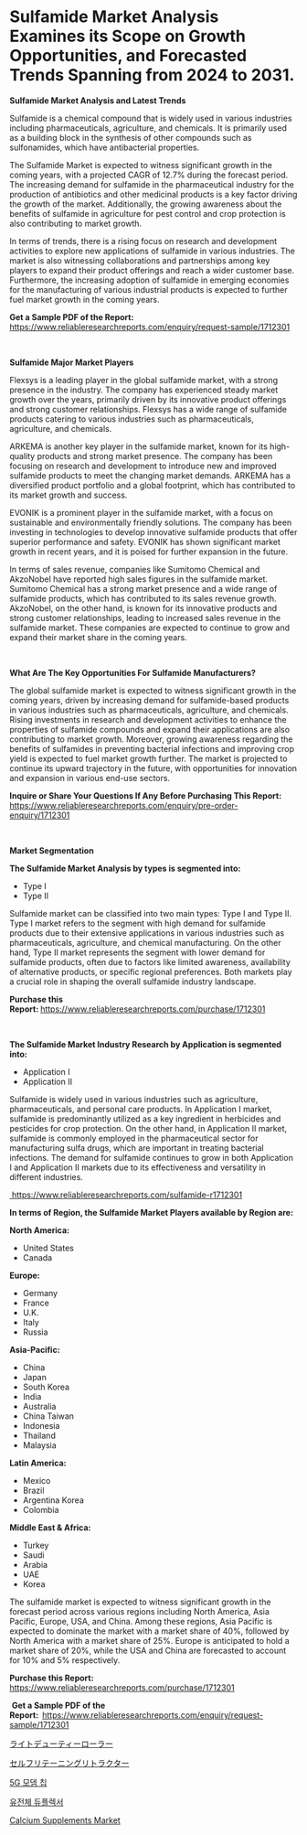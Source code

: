<p><h1>Sulfamide Market Analysis Examines its Scope on Growth Opportunities, and Forecasted Trends Spanning from 2024 to 2031.</h1></p><p><strong>Sulfamide Market Analysis and Latest Trends</strong></p>
<p><p>Sulfamide is a chemical compound that is widely used in various industries including pharmaceuticals, agriculture, and chemicals. It is primarily used as a building block in the synthesis of other compounds such as sulfonamides, which have antibacterial properties.</p><p>The Sulfamide Market is expected to witness significant growth in the coming years, with a projected CAGR of 12.7% during the forecast period. The increasing demand for sulfamide in the pharmaceutical industry for the production of antibiotics and other medicinal products is a key factor driving the growth of the market. Additionally, the growing awareness about the benefits of sulfamide in agriculture for pest control and crop protection is also contributing to market growth.</p><p>In terms of trends, there is a rising focus on research and development activities to explore new applications of sulfamide in various industries. The market is also witnessing collaborations and partnerships among key players to expand their product offerings and reach a wider customer base. Furthermore, the increasing adoption of sulfamide in emerging economies for the manufacturing of various industrial products is expected to further fuel market growth in the coming years.</p></p>
<p><strong>Get a Sample PDF of the Report:&nbsp;</strong> <a href="https://www.reliableresearchreports.com/enquiry/request-sample/1712301">https://www.reliableresearchreports.com/enquiry/request-sample/1712301</a></p>
<p>&nbsp;</p>
<p><strong>Sulfamide Major Market Players</strong></p>
<p><p>Flexsys is a leading player in the global sulfamide market, with a strong presence in the industry. The company has experienced steady market growth over the years, primarily driven by its innovative product offerings and strong customer relationships. Flexsys has a wide range of sulfamide products catering to various industries such as pharmaceuticals, agriculture, and chemicals.</p><p>ARKEMA is another key player in the sulfamide market, known for its high-quality products and strong market presence. The company has been focusing on research and development to introduce new and improved sulfamide products to meet the changing market demands. ARKEMA has a diversified product portfolio and a global footprint, which has contributed to its market growth and success.</p><p>EVONIK is a prominent player in the sulfamide market, with a focus on sustainable and environmentally friendly solutions. The company has been investing in technologies to develop innovative sulfamide products that offer superior performance and safety. EVONIK has shown significant market growth in recent years, and it is poised for further expansion in the future.</p><p>In terms of sales revenue, companies like Sumitomo Chemical and AkzoNobel have reported high sales figures in the sulfamide market. Sumitomo Chemical has a strong market presence and a wide range of sulfamide products, which has contributed to its sales revenue growth. AkzoNobel, on the other hand, is known for its innovative products and strong customer relationships, leading to increased sales revenue in the sulfamide market. These companies are expected to continue to grow and expand their market share in the coming years.</p></p>
<p>&nbsp;</p>
<p><strong>What Are The Key Opportunities For Sulfamide Manufacturers?</strong></p>
<p><p>The global sulfamide market is expected to witness significant growth in the coming years, driven by increasing demand for sulfamide-based products in various industries such as pharmaceuticals, agriculture, and chemicals. Rising investments in research and development activities to enhance the properties of sulfamide compounds and expand their applications are also contributing to market growth. Moreover, growing awareness regarding the benefits of sulfamides in preventing bacterial infections and improving crop yield is expected to fuel market growth further. The market is projected to continue its upward trajectory in the future, with opportunities for innovation and expansion in various end-use sectors.</p></p>
<p><strong>Inquire or Share Your Questions If Any Before Purchasing This Report:</strong> <a href="https://www.reliableresearchreports.com/enquiry/pre-order-enquiry/1712301">https://www.reliableresearchreports.com/enquiry/pre-order-enquiry/1712301</a></p>
<p>&nbsp;</p>
<p><strong>Market Segmentation</strong></p>
<p><strong>The Sulfamide Market Analysis by types is segmented into:</strong></p>
<p><ul><li>Type I</li><li>Type II</li></ul></p>
<p><p>Sulfamide market can be classified into two main types: Type I and Type II. Type I market refers to the segment with high demand for sulfamide products due to their extensive applications in various industries such as pharmaceuticals, agriculture, and chemical manufacturing. On the other hand, Type II market represents the segment with lower demand for sulfamide products, often due to factors like limited awareness, availability of alternative products, or specific regional preferences. Both markets play a crucial role in shaping the overall sulfamide industry landscape.</p></p>
<p><strong>Purchase this Report:&nbsp;</strong><a href="https://www.reliableresearchreports.com/purchase/1712301">https://www.reliableresearchreports.com/purchase/1712301</a></p>
<p>&nbsp;</p>
<p><strong>The Sulfamide Market Industry Research by Application is segmented into:</strong></p>
<p><ul><li>Application I</li><li>Application II</li></ul></p>
<p><p>Sulfamide is widely used in various industries such as agriculture, pharmaceuticals, and personal care products. In Application I market, sulfamide is predominantly utilized as a key ingredient in herbicides and pesticides for crop protection. On the other hand, in Application II market, sulfamide is commonly employed in the pharmaceutical sector for manufacturing sulfa drugs, which are important in treating bacterial infections. The demand for sulfamide continues to grow in both Application I and Application II markets due to its effectiveness and versatility in different industries.</p></p>
<p><a href="https://www.reliableresearchreports.com/sulfamide-r1712301">&nbsp;https://www.reliableresearchreports.com/sulfamide-r1712301</a></p>
<p><strong>In terms of Region, the Sulfamide Market Players available by Region are:</strong></p>
<p>
    <p> <strong> North America: </strong>
        <ul>
            <li>United States</li>
            <li>Canada</li>
        </ul>
        </p> 
    <p> <strong> Europe: </strong>
        <ul>
            <li>Germany</li>
            <li>France</li>
            <li>U.K.</li>
            <li>Italy</li>
            <li>Russia</li>
        </ul>
        </p> 
    <p> <strong> Asia-Pacific: </strong>
        <ul>
            <li>China</li>
            <li>Japan</li>
            <li>South Korea</li>
            <li>India</li>
            <li>Australia</li>
            <li>China Taiwan</li>
            <li>Indonesia</li>
            <li>Thailand</li>
            <li>Malaysia</li>
        </ul>
        </p> 
    <p> <strong> Latin America: </strong>
        <ul>
            <li>Mexico</li>
            <li>Brazil</li>
            <li>Argentina Korea</li>
            <li>Colombia</li>
        </ul>
        </p> 
    <p> <strong> Middle East & Africa: </strong>
        <ul>
            <li>Turkey</li>
            <li>Saudi</li>
            <li>Arabia</li>
            <li>UAE</li>
            <li>Korea</li>
        </ul>
    </p>
    </p>
<p><p>The sulfamide market is expected to witness significant growth in the forecast period across various regions including North America, Asia Pacific, Europe, USA, and China. Among these regions, Asia Pacific is expected to dominate the market with a market share of 40%, followed by North America with a market share of 25%. Europe is anticipated to hold a market share of 20%, while the USA and China are forecasted to account for 10% and 5% respectively.</p></p>
<p><strong>Purchase this Report: </strong><a href="https://www.reliableresearchreports.com/purchase/1712301">https://www.reliableresearchreports.com/purchase/1712301</a></p>
<p>&nbsp;<strong>Get a Sample PDF of the Report:&nbsp;&nbsp;</strong><a href="https://www.reliableresearchreports.com/enquiry/request-sample/1712301">https://www.reliableresearchreports.com/enquiry/request-sample/1712301</a></p>
<p><strong></strong></p>
<p><p><a href="https://github.com/tanyaali3/Market-Research-Report-List-1/blob/main/5824266127243.md">ライトデューティーローラー</a></p><p><a href="https://github.com/reliezer65/Market-Research-Report-List-1/blob/main/7757573127242.md">セルフリテーニングリトラクター</a></p><p><a href="https://github.com/marufmohassin05/Market-Research-Report-List-1/blob/main/9455212123770.md">5G 모뎀 칩</a></p><p><a href="https://github.com/kimvicki3212024/Market-Research-Report-List-1/blob/main/9493125123769.md">유전체 듀플렉서</a></p><p><a href="https://github.com/ruddyyedelwadw/Market-Research-Report-List-2/blob/main/calcium-supplements-market.md">Calcium Supplements Market</a></p></p>